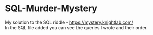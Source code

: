 # SQL-Murder-Mystery
My solution to the SQL riddle - https://mystery.knightlab.com/ <br>
In the SQL file added you can see the queries I wrote and their order.
